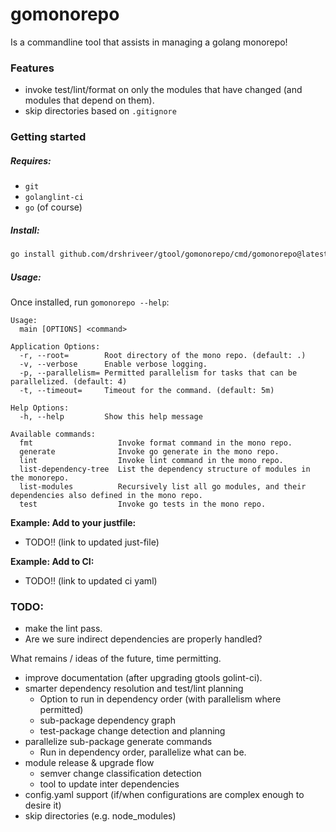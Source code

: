 gomonorepo
==========

Is a commandline tool that assists in managing a golang monorepo!

### Features

-	invoke test/lint/format on only the modules that have changed (and modules that depend on them).
-	skip directories based on `.gitignore`

### Getting started

##### Requires:

-	`git`
-	`golanglint-ci`
-	`go` (of course)

##### Install:

```bash
go install github.com/drshriveer/gtool/gomonorepo/cmd/gomonorepo@latest
```

##### Usage:

Once installed, run `gomonorepo --help`:

```
Usage:
  main [OPTIONS] <command>

Application Options:
  -r, --root=        Root directory of the mono repo. (default: .)
  -v, --verbose      Enable verbose logging.
  -p, --parallelism= Permitted parallelism for tasks that can be parallelized. (default: 4)
  -t, --timeout=     Timeout for the command. (default: 5m)

Help Options:
  -h, --help         Show this help message

Available commands:
  fmt                   Invoke format command in the mono repo.
  generate              Invoke go generate in the mono repo.
  lint                  Invoke lint command in the mono repo.
  list-dependency-tree  List the dependency structure of modules in the monorepo.
  list-modules          Recursively list all go modules, and their dependencies also defined in the mono repo.
  test                  Invoke go tests in the mono repo.

```

**Example: Add to your justfile:**

-	TODO!! (link to updated just-file)

**Example: Add to CI:**

-	TODO!! (link to updated ci yaml)

### TODO:

-	make the lint pass.
-	Are we sure indirect dependencies are properly handled?

What remains / ideas of the future, time permitting.

-	improve documentation (after upgrading gtools golint-ci).
-	smarter dependency resolution and test/lint planning
	-	Option to run in dependency order (with parallelism where permitted)
	-	sub-package dependency graph
	-	test-package change detection and planning
-	parallelize sub-package generate commands
	-	Run in dependency order, parallelize what can be.
-	module release & upgrade flow
	-	semver change classification detection
	-	tool to update inter dependencies
-	config.yaml support (if/when configurations are complex enough to desire it)
-	skip directories (e.g. node_modules)
